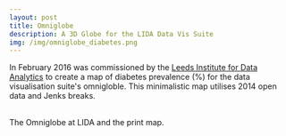 ```yaml
---
layout: post
title: Omniglobe
description: A 3D Globe for the LIDA Data Vis Suite
img: /img/omniglobe_diabetes.png
---
```

In February 2016 was commissioned by the <a href="http://lida.leeds.ac.uk/">Leeds Institute for Data Analytics</a> to create a map of diabetes prevalence (%) for the data visualisation suite's omnigloble. This minimalistic map utilises 2014 open data and Jenks breaks.

<div class="img_row">
	<img class="col one" src="{{ site.baseurl }}/img/omniglobe_diabetes.png" alt="" title=""/>
	<img class="col two" src="{{ site.baseurl }}/img/Global - Adult Diabetes Prevalence (LIDA).png" alt="" title=""/>
</div>
<div class="col three caption">
	The Omniglobe at LIDA and the print map.
</div>
